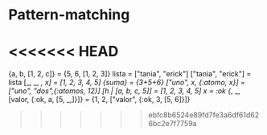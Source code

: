 # Pattern-matching

<<<<<<< HEAD
=======
{a, b, [1, 2, c]} = {5, 6, [1, 2, 3]}
lista = ["tania", "erick"]
["tania", "erick"] = lista 
[_, _, _, x] = [1, 2, 3, 4, 5]
{suma} = {3+5+6}
["uno", x, {:atomo, x}] = ["uno", "dos",{:atomos, 12}] 
[h | [a, b, c, 5]] = [1, 2, 3, 4, 5]
x = :ok 
{_, _, [valor, {:ok, a, [5, _,]}]} = {1, 2, ["valor", {:ok, 3, [5, 6]}]}
>>>>>>> ebfc8b6524e89fd7fe3a6df61d626bc2e7f7759a
